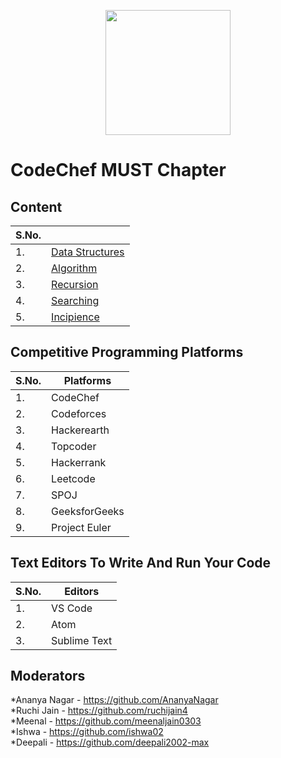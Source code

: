 <p align="center">
        <img src="img/chapter_logo.png" width=200 height=200> </img>
</p> 


# CodeChef MUST Chapter
## Content
| S.No. |             |
| ----- | ----------- |
| 1. | [Data Structures](https://github.com/deepali2002-max/Resources/edit/test/README.md) |
| 2. | [Algorithm](https://github.com/deepali2002-max/Resources/edit/test/README.md) |
| 3. | [Recursion](https://github.com/deepali2002-max/Resources/edit/test/README.md) |
| 4. | [Searching](https://github.com/deepali2002-max/Resources/edit/test/README.md) |
| 5. | [Incipience](https://github.com/deepali2002-max/Resources/edit/test/README.md) |
## Competitive Programming Platforms
| S.No. | Platforms |
| ----- | --------- |
| 1. | CodeChef |
| 2. | Codeforces |
| 3. | Hackerearth |
| 4. | Topcoder |
| 5. |Hackerrank |
| 6. | Leetcode |
| 7. | SPOJ |
| 8. | GeeksforGeeks |
| 9. | Project Euler |
## Text Editors To Write And Run Your Code
| S.No. | Editors |
| ----- | ----- |
|1.|VS Code|
|2.|Atom|
|3.|Sublime Text|
## Moderators
*Ananya Nagar - https://github.com/AnanyaNagar<br/>
*Ruchi Jain  - https://github.com/ruchijain4<br/>
*Meenal     - https://github.com/meenaljain0303<br/>
*Ishwa       - https://github.com/ishwa02<br/>
*Deepali     - https://github.com/deepali2002-max<br/>

